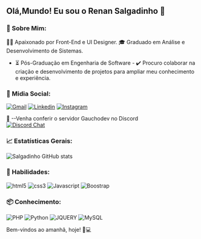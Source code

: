 ## Olá,Mundo! Eu sou o Renan Salgadinho 🖖   

### 📌 Sobre Mim: 
👨‍💻 Apaixonado por Front-End e UI Designer.
🎓 Graduado em Análise e Desenvolvimento de Sistemas.
- ⏳ Pós-Graduação em Engenharia de Software - 
✔️ Procuro colaborar na criação e desenvolvimento de projetos para ampliar meu conhecimento e experiência.

### 💬 Midia Social:
<a href="mailto:salgadinhorenanj@gmail.com">![Gmail](https://img.shields.io/badge/Gmail-D14836?style=for-the-badge&logo=gmail&logoColor=white)<a/> 
[![Linkedin](https://img.shields.io/badge/LinkedIn-0077B5?style=for-the-badge&logo=linkedin&logoColor=white)](https://www.linkedin.com/in/renan-salgadinho-7267812b4/)
[![Instagram](https://img.shields.io/badge/Instagram-E4405F?style=for-the-badge&logo=instagram&logoColor=white)](https://www.instagram.com/salgadinhorenanjr/)

 📍 --Venha conferir o servidor Gauchodev no Discord<br>
[![Discord Chat](https://img.shields.io/discord/1207335363907944488.svg)](https://discord.gg/CJ3MfVR7) 


### 📈 Estatísticas Gerais:

![Salgadinho GitHub stats](https://github-readme-stats.vercel.app/api?username=Salgadinhorenanj&show_icons=true&theme=tokyonight)

### 🚀 Habilidades:

<div style="display: inline_block">
    <img align="center" alt="html5" src="https://img.shields.io/badge/HTML5-E34F26?style=for-the-badge&logo=html5&logoColor=white">
    <img align="center" alt="css3" src=https://img.shields.io/badge/CSS3-1572B6?style=for-the-badge&logo=css3&logoColor=white>
    <img align="center" alt="Javascript" src=https://img.shields.io/badge/JavaScript-F7DF1E?style=for-the-badge&logo=javascript&logoColor=black>
    <img align="center" alt="Boostrap" src=https://img.shields.io/badge/Bootstrap-563D7C?style=for-the-badge&logo=bootstrap&logoColor=white>
</div>


### 📦 Conhecimento:
![PHP](https://img.shields.io/badge/PHP-777BB4?style=for-the-badge&logo=php&logoColor=white) ![Python](https://img.shields.io/badge/Python-14354C?style=for-the-badge&logo=python&logoColor=white) ![JQUERY](https://img.shields.io/badge/jQuery-0769AD?style=for-the-badge&logo=jquery&logoColor=white) ![MySQL](https://img.shields.io/badge/MySQL-00000F?style=for-the-badge&logo=mysql&logoColor=white) 



Bem-vindos ao amanhã, hoje! 🚀💻 
